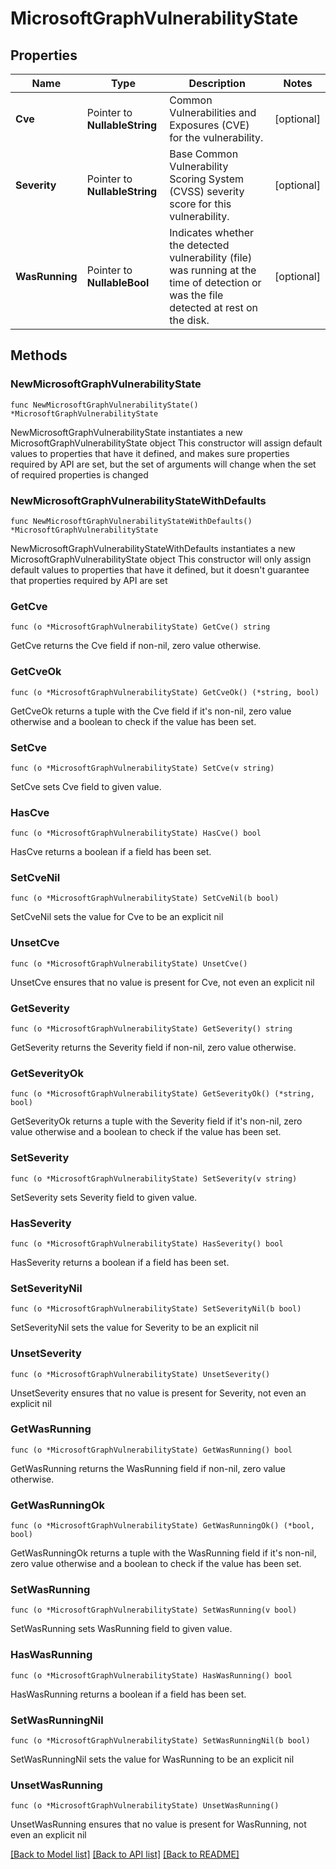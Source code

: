# MicrosoftGraphVulnerabilityState

## Properties

Name | Type | Description | Notes
------------ | ------------- | ------------- | -------------
**Cve** | Pointer to **NullableString** | Common Vulnerabilities and Exposures (CVE) for the vulnerability. | [optional] 
**Severity** | Pointer to **NullableString** | Base Common Vulnerability Scoring System (CVSS) severity score for this vulnerability. | [optional] 
**WasRunning** | Pointer to **NullableBool** | Indicates whether the detected vulnerability (file) was running at the time of detection or was the file detected at rest on the disk. | [optional] 

## Methods

### NewMicrosoftGraphVulnerabilityState

`func NewMicrosoftGraphVulnerabilityState() *MicrosoftGraphVulnerabilityState`

NewMicrosoftGraphVulnerabilityState instantiates a new MicrosoftGraphVulnerabilityState object
This constructor will assign default values to properties that have it defined,
and makes sure properties required by API are set, but the set of arguments
will change when the set of required properties is changed

### NewMicrosoftGraphVulnerabilityStateWithDefaults

`func NewMicrosoftGraphVulnerabilityStateWithDefaults() *MicrosoftGraphVulnerabilityState`

NewMicrosoftGraphVulnerabilityStateWithDefaults instantiates a new MicrosoftGraphVulnerabilityState object
This constructor will only assign default values to properties that have it defined,
but it doesn't guarantee that properties required by API are set

### GetCve

`func (o *MicrosoftGraphVulnerabilityState) GetCve() string`

GetCve returns the Cve field if non-nil, zero value otherwise.

### GetCveOk

`func (o *MicrosoftGraphVulnerabilityState) GetCveOk() (*string, bool)`

GetCveOk returns a tuple with the Cve field if it's non-nil, zero value otherwise
and a boolean to check if the value has been set.

### SetCve

`func (o *MicrosoftGraphVulnerabilityState) SetCve(v string)`

SetCve sets Cve field to given value.

### HasCve

`func (o *MicrosoftGraphVulnerabilityState) HasCve() bool`

HasCve returns a boolean if a field has been set.

### SetCveNil

`func (o *MicrosoftGraphVulnerabilityState) SetCveNil(b bool)`

 SetCveNil sets the value for Cve to be an explicit nil

### UnsetCve
`func (o *MicrosoftGraphVulnerabilityState) UnsetCve()`

UnsetCve ensures that no value is present for Cve, not even an explicit nil
### GetSeverity

`func (o *MicrosoftGraphVulnerabilityState) GetSeverity() string`

GetSeverity returns the Severity field if non-nil, zero value otherwise.

### GetSeverityOk

`func (o *MicrosoftGraphVulnerabilityState) GetSeverityOk() (*string, bool)`

GetSeverityOk returns a tuple with the Severity field if it's non-nil, zero value otherwise
and a boolean to check if the value has been set.

### SetSeverity

`func (o *MicrosoftGraphVulnerabilityState) SetSeverity(v string)`

SetSeverity sets Severity field to given value.

### HasSeverity

`func (o *MicrosoftGraphVulnerabilityState) HasSeverity() bool`

HasSeverity returns a boolean if a field has been set.

### SetSeverityNil

`func (o *MicrosoftGraphVulnerabilityState) SetSeverityNil(b bool)`

 SetSeverityNil sets the value for Severity to be an explicit nil

### UnsetSeverity
`func (o *MicrosoftGraphVulnerabilityState) UnsetSeverity()`

UnsetSeverity ensures that no value is present for Severity, not even an explicit nil
### GetWasRunning

`func (o *MicrosoftGraphVulnerabilityState) GetWasRunning() bool`

GetWasRunning returns the WasRunning field if non-nil, zero value otherwise.

### GetWasRunningOk

`func (o *MicrosoftGraphVulnerabilityState) GetWasRunningOk() (*bool, bool)`

GetWasRunningOk returns a tuple with the WasRunning field if it's non-nil, zero value otherwise
and a boolean to check if the value has been set.

### SetWasRunning

`func (o *MicrosoftGraphVulnerabilityState) SetWasRunning(v bool)`

SetWasRunning sets WasRunning field to given value.

### HasWasRunning

`func (o *MicrosoftGraphVulnerabilityState) HasWasRunning() bool`

HasWasRunning returns a boolean if a field has been set.

### SetWasRunningNil

`func (o *MicrosoftGraphVulnerabilityState) SetWasRunningNil(b bool)`

 SetWasRunningNil sets the value for WasRunning to be an explicit nil

### UnsetWasRunning
`func (o *MicrosoftGraphVulnerabilityState) UnsetWasRunning()`

UnsetWasRunning ensures that no value is present for WasRunning, not even an explicit nil

[[Back to Model list]](../README.md#documentation-for-models) [[Back to API list]](../README.md#documentation-for-api-endpoints) [[Back to README]](../README.md)


